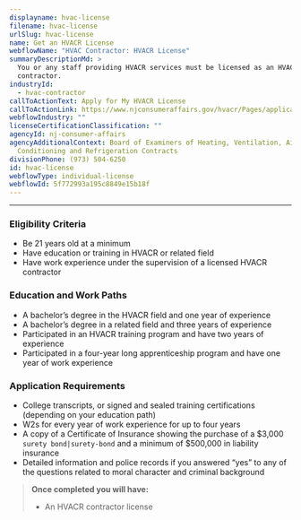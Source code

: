 ```yaml
---
displayname: hvac-license
filename: hvac-license
urlSlug: hvac-license
name: Get an HVACR License
webflowName: "HVAC Contractor: HVACR License"
summaryDescriptionMd: >
  You or any staff providing HVACR services must be licensed as an HVACR
  contractor.
industryId:
  - hvac-contractor
callToActionText: Apply for My HVACR License
callToActionLink: https://www.njconsumeraffairs.gov/hvacr/Pages/applications.aspx
webflowIndustry: ""
licenseCertificationClassification: ""
agencyId: nj-consumer-affairs
agencyAdditionalContext: Board of Examiners of Heating, Ventilation, Air
  Conditioning and Refrigeration Contracts
divisionPhone: (973) 504-6250
id: hvac-license
webflowType: individual-license
webflowId: 5f772993a195c8849e15b18f
---
```


---

### Eligibility Criteria

- Be 21 years old at a minimum
- Have education or training in HVACR or related field
- Have work experience under the supervision of a licensed HVACR contractor

### Education and Work Paths

- A bachelor’s degree in the HVACR field and one year of experience
- A bachelor’s degree in a related field and three years of experience
- Participated in an HVACR training program and have two years of experience
- Participated in a four-year long apprenticeship program and have one year of work experience

### Application Requirements

- College transcripts, or signed and sealed training certifications (depending on your education path)
- W2s for every year of work experience for up to four years
- A copy of a Certificate of Insurance showing the purchase of a $3,000 `surety bond|surety-bond` and a minimum of $500,000 in liability insurance
- Detailed information and police records if you answered “yes” to any of the questions related to moral character and criminal background

> **Once completed you will have:**
>
> - An HVACR contractor license
